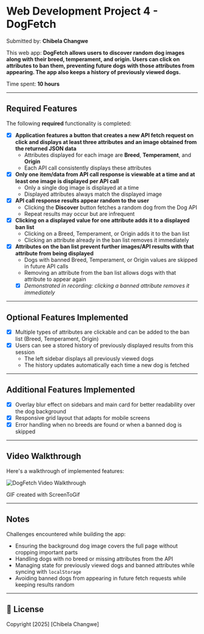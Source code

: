 # Web Development Project 4 - **DogFetch**

Submitted by: **Chibela Changwe**

This web app: **DogFetch allows users to discover random dog images along with their breed, temperament, and origin. Users can click on attributes to ban them, preventing future dogs with those attributes from appearing. The app also keeps a history of previously viewed dogs.**

Time spent: **10 hours**

---

## Required Features

The following **required** functionality is completed:

- [x] **Application features a button that creates a new API fetch request on click and displays at least three attributes and an image obtained from the returned JSON data**
  - Attributes displayed for each image are **Breed**, **Temperament**, and **Origin**
  - Each API call consistently displays these attributes
- [x] **Only one item/data from API call response is viewable at a time and at least one image is displayed per API call**
  - Only a single dog image is displayed at a time
  - Displayed attributes always match the displayed image
- [x] **API call response results appear random to the user**
  - Clicking the **Discover** button fetches a random dog from the Dog API
  - Repeat results may occur but are infrequent
- [x] **Clicking on a displayed value for one attribute adds it to a displayed ban list**
  - Clicking on a Breed, Temperament, or Origin adds it to the ban list
  - Clicking an attribute already in the ban list removes it immediately
- [x] **Attributes on the ban list prevent further images/API results with that attribute from being displayed**
  - Dogs with banned Breed, Temperament, or Origin values are skipped in future API calls
  - Removing an attribute from the ban list allows dogs with that attribute to appear again
  - [x] _Demonstrated in recording: clicking a banned attribute removes it immediately_

---

## Optional Features Implemented

- [x] Multiple types of attributes are clickable and can be added to the ban list (Breed, Temperament, Origin)
- [x] Users can see a stored history of previously displayed results from this session
  - The left sidebar displays all previously viewed dogs
  - The history updates automatically each time a new dog is fetched

---

## Additional Features Implemented

- [x] Overlay blur effect on sidebars and main card for better readability over the dog background
- [x] Responsive grid layout that adapts for mobile screens
- [x] Error handling when no breeds are found or when a banned dog is skipped

---

## Video Walkthrough

Here's a walkthrough of implemented features:

<img src='https://raw.githubusercontent.com/Chibela/My_DogApp/main/public/walkthrough4.gif' title='DogFetch Video Walkthrough' alt='DogFetch Video Walkthrough' />

GIF created with ScreenToGif

---

## Notes

Challenges encountered while building the app:

- Ensuring the background dog image covers the full page without cropping important parts
- Handling dogs with no breed or missing attributes from the API
- Managing state for previously viewed dogs and banned attributes while syncing with `localStorage`
- Avoiding banned dogs from appearing in future fetch requests while keeping results random

---

## 📄 License

Copyright [2025] [Chibela Changwe]
